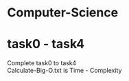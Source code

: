 # Computer-Science

# task0 - task4
Complete task0 to task4  
Calculate-Big-O.txt is  Time - Complexity
